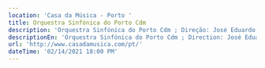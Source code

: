 ```yaml
---
location: 'Casa da Música - Porto '
title: Orquestra Sinfónica do Porto Cdm
description: 'Orquestra Sinfónica do Porto Cdm ; Direção: José Eduardo Gomes '
descriptionEn: 'Orquestra Sinfónica do Porto Cdm ; Direction: José Eduardo Gomes '
url: 'http://www.casadamusica.com/pt/'
dateTime: '02/14/2021 18:00 PM'
---
```


